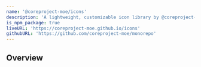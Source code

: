 ```yaml
---
name: '@coreproject-moe/icons'
description: 'A lightweight, customizable icon library by @coreproject-moe built with web components. Framework-agnostic and performance-focused, it offers accessible icons for any modern web project.'
is_npm_package: true
liveURL: 'https://coreproject-moe.github.io/icons'
githubURL: 'https://github.com/coreproject-moe/monorepo'
---
```


## Overview
